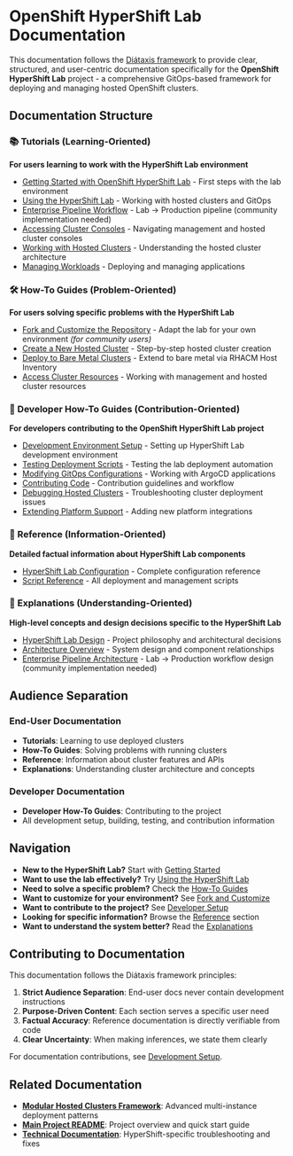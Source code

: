 # OpenShift HyperShift Lab Documentation

This documentation follows the [Diátaxis framework](https://diataxis.fr/) to provide clear, structured, and user-centric documentation specifically for the **OpenShift HyperShift Lab** project - a comprehensive GitOps-based framework for deploying and managing hosted OpenShift clusters.

## Documentation Structure

### 📚 Tutorials (Learning-Oriented)
**For users learning to work with the HyperShift Lab environment**

- [Getting Started with OpenShift HyperShift Lab](tutorials/getting-started-cluster.md) - First steps with the lab environment
- [Using the HyperShift Lab](tutorials/using-hypershift-lab.md) - Working with hosted clusters and GitOps
- [Enterprise Pipeline Workflow](tutorials/enterprise-pipeline-workflow.md) - Lab → Production pipeline (community implementation needed)
- [Accessing Cluster Consoles](tutorials/accessing-consoles.md) - Navigating management and hosted cluster consoles
- [Working with Hosted Clusters](tutorials/working-with-hosted-clusters.md) - Understanding the hosted cluster architecture
- [Managing Workloads](tutorials/managing-workloads.md) - Deploying and managing applications

### 🛠️ How-To Guides (Problem-Oriented)
**For users solving specific problems with the HyperShift Lab**

- [Fork and Customize the Repository](how-to-guides/fork-and-customize.md) - Adapt the lab for your own environment *(for community users)*
- [Create a New Hosted Cluster](how-to-guides/create-hosted-cluster.md) - Step-by-step hosted cluster creation
- [Deploy to Bare Metal Clusters](how-to-guides/deploy-to-bare-metal.md) - Extend to bare metal via RHACM Host Inventory
- [Access Cluster Resources](how-to-guides/access-cluster-resources.md) - Working with management and hosted cluster resources

### 🔧 Developer How-To Guides (Contribution-Oriented)
**For developers contributing to the OpenShift HyperShift Lab project**

- [Development Environment Setup](how-to-guides/developer/development-setup.md) - Setting up HyperShift Lab development environment
- [Testing Deployment Scripts](how-to-guides/developer/testing-deployment-scripts.md) - Testing the lab deployment automation
- [Modifying GitOps Configurations](how-to-guides/developer/modifying-gitops-configs.md) - Working with ArgoCD applications
- [Contributing Code](how-to-guides/developer/contributing-code.md) - Contribution guidelines and workflow
- [Debugging Hosted Clusters](how-to-guides/developer/debugging-hosted-clusters.md) - Troubleshooting cluster deployment issues
- [Extending Platform Support](how-to-guides/developer/extending-platform-support.md) - Adding new platform integrations

### 📖 Reference (Information-Oriented)
**Detailed factual information about HyperShift Lab components**

- [HyperShift Lab Configuration](reference/hypershift-lab-configuration.md) - Complete configuration reference
- [Script Reference](reference/script-reference.md) - All deployment and management scripts

### 🧠 Explanations (Understanding-Oriented)
**High-level concepts and design decisions specific to the HyperShift Lab**

- [HyperShift Lab Design](explanations/hypershift-lab-design.md) - Project philosophy and architectural decisions
- [Architecture Overview](explanations/architecture-overview.md) - System design and component relationships
- [Enterprise Pipeline Architecture](explanations/enterprise-pipeline-architecture.md) - Lab → Production workflow design (community implementation needed)

## Audience Separation

### End-User Documentation
- **Tutorials**: Learning to use deployed clusters
- **How-To Guides**: Solving problems with running clusters
- **Reference**: Information about cluster features and APIs
- **Explanations**: Understanding cluster architecture and concepts

### Developer Documentation
- **Developer How-To Guides**: Contributing to the project
- All development setup, building, testing, and contribution information

## Navigation

- **New to the HyperShift Lab?** Start with [Getting Started](tutorials/getting-started-cluster.md)
- **Want to use the lab effectively?** Try [Using the HyperShift Lab](tutorials/using-hypershift-lab.md)
- **Need to solve a specific problem?** Check the [How-To Guides](how-to-guides/)
- **Want to customize for your environment?** See [Fork and Customize](how-to-guides/fork-and-customize.md)
- **Want to contribute to the project?** See [Developer Setup](how-to-guides/developer/development-setup.md)
- **Looking for specific information?** Browse the [Reference](reference/) section
- **Want to understand the system better?** Read the [Explanations](explanations/)

## Contributing to Documentation

This documentation follows the Diátaxis framework principles:

1. **Strict Audience Separation**: End-user docs never contain development instructions
2. **Purpose-Driven Content**: Each section serves a specific user need
3. **Factual Accuracy**: Reference documentation is directly verifiable from code
4. **Clear Uncertainty**: When making inferences, we state them clearly

For documentation contributions, see [Development Setup](how-to-guides/developer/development-setup.md).

## Related Documentation

- **[Modular Hosted Clusters Framework](../modular-hosted-clusters/README.md)**: Advanced multi-instance deployment patterns
- **[Main Project README](../../README.md)**: Project overview and quick start guide
- **[Technical Documentation](../HYPERSHIFT-TROUBLESHOOTING.md)**: HyperShift-specific troubleshooting and fixes
